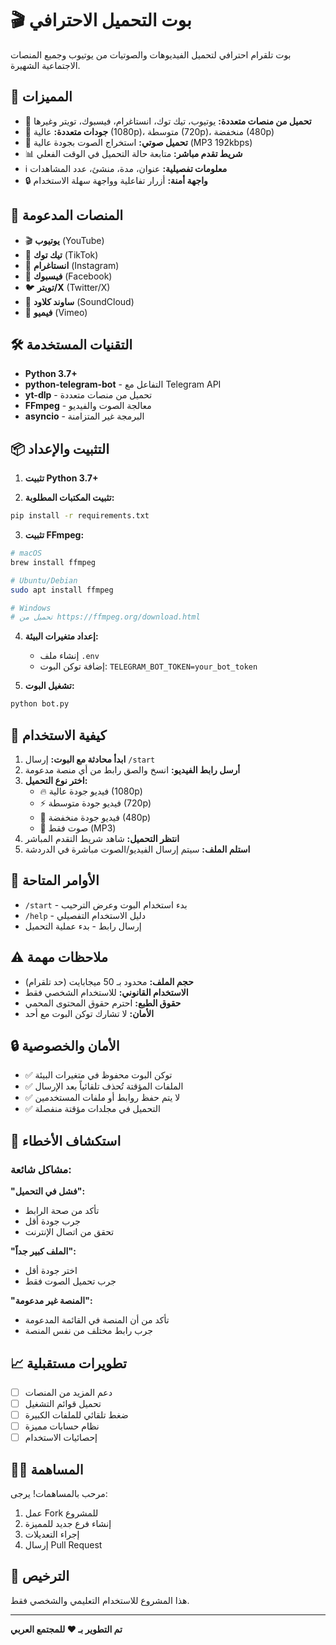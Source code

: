 # 🎬 بوت التحميل الاحترافي 

بوت تلقرام احترافي لتحميل الفيديوهات والصوتيات من يوتيوب وجميع المنصات الاجتماعية الشهيرة.

## 🌟 المميزات

- 📱 **تحميل من منصات متعددة:** يوتيوب، تيك توك، انستاغرام، فيسبوك، تويتر وغيرها
- 🎯 **جودات متعددة:** عالية (1080p)، متوسطة (720p)، منخفضة (480p)  
- 🎵 **تحميل صوتي:** استخراج الصوت بجودة عالية (MP3 192kbps)
- 📊 **شريط تقدم مباشر:** متابعة حالة التحميل في الوقت الفعلي
- ℹ️ **معلومات تفصيلية:** عنوان، مدة، منشئ، عدد المشاهدات
- 🔒 **واجهة أمنة:** أزرار تفاعلية وواجهة سهلة الاستخدام

## 📱 المنصات المدعومة

- 🎬 **يوتيوب** (YouTube)
- 🎵 **تيك توك** (TikTok)  
- 📸 **انستاغرام** (Instagram)
- 👥 **فيسبوك** (Facebook)
- 🐦 **تويتر/X** (Twitter/X)
- 🎵 **ساوند كلاود** (SoundCloud)
- 🎥 **فيميو** (Vimeo)

## 🛠️ التقنيات المستخدمة

- **Python 3.7+**
- **python-telegram-bot** - التفاعل مع Telegram API
- **yt-dlp** - تحميل من منصات متعددة  
- **FFmpeg** - معالجة الصوت والفيديو
- **asyncio** - البرمجة غير المتزامنة

## 📦 التثبيت والإعداد

1. **تثبيت Python 3.7+**

2. **تثبيت المكتبات المطلوبة:**
```bash
pip install -r requirements.txt
```

3. **تثبيت FFmpeg:**
```bash
# macOS
brew install ffmpeg

# Ubuntu/Debian  
sudo apt install ffmpeg

# Windows
# تحميل من https://ffmpeg.org/download.html
```

4. **إعداد متغيرات البيئة:**
   - إنشاء ملف `.env` 
   - إضافة توكن البوت: `TELEGRAM_BOT_TOKEN=your_bot_token`

5. **تشغيل البوت:**
```bash
python bot.py
```

## 🎯 كيفية الاستخدام

1. **ابدأ محادثة مع البوت:** إرسال `/start`
2. **أرسل رابط الفيديو:** انسخ والصق رابط من أي منصة مدعومة
3. **اختر نوع التحميل:** 
   - 🔥 فيديو جودة عالية (1080p)
   - ⚡ فيديو جودة متوسطة (720p) 
   - 📱 فيديو جودة منخفضة (480p)
   - 🎵 صوت فقط (MP3)
4. **انتظر التحميل:** شاهد شريط التقدم المباشر
5. **استلم الملف:** سيتم إرسال الفيديو/الصوت مباشرة في الدردشة

## 🔧 الأوامر المتاحة

- `/start` - بدء استخدام البوت وعرض الترحيب
- `/help` - دليل الاستخدام التفصيلي
- إرسال رابط - بدء عملية التحميل

## ⚠️ ملاحظات مهمة

- **حجم الملف:** محدود بـ 50 ميجابايت (حد تلقرام)
- **الاستخدام القانوني:** للاستخدام الشخصي فقط
- **حقوق الطبع:** احترم حقوق المحتوى المحمي
- **الأمان:** لا تشارك توكن البوت مع أحد

## 🔒 الأمان والخصوصية

- ✅ توكن البوت محفوظ في متغيرات البيئة
- ✅ الملفات المؤقتة تُحذف تلقائياً بعد الإرسال  
- ✅ لا يتم حفظ روابط أو ملفات المستخدمين
- ✅ التحميل في مجلدات مؤقتة منفصلة

## 🐛 استكشاف الأخطاء

### مشاكل شائعة:

**"فشل في التحميل":**
- تأكد من صحة الرابط
- جرب جودة أقل
- تحقق من اتصال الإنترنت

**"الملف كبير جداً":**
- اختر جودة أقل
- جرب تحميل الصوت فقط

**"المنصة غير مدعومة":**
- تأكد من أن المنصة في القائمة المدعومة
- جرب رابط مختلف من نفس المنصة

## 📈 تطويرات مستقبلية

- [ ] دعم المزيد من المنصات
- [ ] تحميل قوائم التشغيل
- [ ] ضغط تلقائي للملفات الكبيرة
- [ ] نظام حسابات مميزة
- [ ] إحصائيات الاستخدام

## 👨‍💻 المساهمة

مرحب بالمساهمات! يرجى:
1. عمل Fork للمشروع
2. إنشاء فرع جديد للمميزة
3. إجراء التعديلات
4. إرسال Pull Request

## 📄 الترخيص

هذا المشروع للاستخدام التعليمي والشخصي فقط.

---

**تم التطوير بـ ❤️ للمجتمع العربي**
